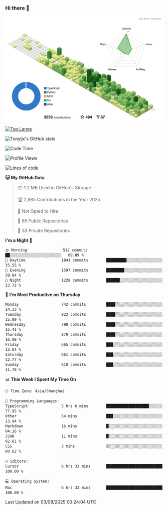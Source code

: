 ### Hi there 👋

![](./profile-3d-contrib/profile-green-animate.svg)

 

[![Top Langs](https://github-readme-stats.vercel.app/api/top-langs/?username=tonyljx)](https://github.com/anuraghazra/github-readme-stats)

![Tonyljx's GitHub stats](https://github-readme-stats.vercel.app/api?username=tonyljx&theme=default&show_icons=true)

 

<!--START_SECTION:waka-->
![Code Time](http://img.shields.io/badge/Code%20Time-1%2C397%20hrs%2052%20mins-blue)

![Profile Views](http://img.shields.io/badge/Profile%20Views-3-blue)

![Lines of code](https://img.shields.io/badge/From%20Hello%20World%20I%27ve%20Written-2.1%20million%20lines%20of%20code-blue)

**🐱 My GitHub Data** 

> 📦 1.2 MB Used in GitHub's Storage 
 > 
> 🏆 2,885 Contributions in the Year 2025
 > 
> 🚫 Not Opted to Hire
 > 
> 📜 65 Public Repositories 
 > 
> 🔑 33 Private Repositories 
 > 
**I'm a Night 🦉** 

```text
🌞 Morning                512 commits         ██░░░░░░░░░░░░░░░░░░░░░░░   09.89 % 
🌆 Daytime                1841 commits        █████████░░░░░░░░░░░░░░░░   35.55 % 
🌃 Evening                1597 commits        ████████░░░░░░░░░░░░░░░░░   30.84 % 
🌙 Night                  1228 commits        ██████░░░░░░░░░░░░░░░░░░░   23.72 % 
```
📅 **I'm Most Productive on Thursday** 

```text
Monday                   742 commits         ████░░░░░░░░░░░░░░░░░░░░░   14.33 % 
Tuesday                  823 commits         ████░░░░░░░░░░░░░░░░░░░░░   15.89 % 
Wednesday                798 commits         ████░░░░░░░░░░░░░░░░░░░░░   15.41 % 
Thursday                 879 commits         ████░░░░░░░░░░░░░░░░░░░░░   16.98 % 
Friday                   665 commits         ███░░░░░░░░░░░░░░░░░░░░░░   12.84 % 
Saturday                 661 commits         ███░░░░░░░░░░░░░░░░░░░░░░   12.77 % 
Sunday                   610 commits         ███░░░░░░░░░░░░░░░░░░░░░░   11.78 % 
```


📊 **This Week I Spent My Time On** 

```text
🕑︎ Time Zone: Asia/Shanghai

💬 Programming Languages: 
TypeScript               5 hrs 6 mins        ███████████████████░░░░░░   77.95 % 
Other                    54 mins             ███░░░░░░░░░░░░░░░░░░░░░░   13.94 % 
Markdown                 16 mins             █░░░░░░░░░░░░░░░░░░░░░░░░   04.26 % 
JSON                     11 mins             █░░░░░░░░░░░░░░░░░░░░░░░░   02.81 % 
CSS                      3 mins              ░░░░░░░░░░░░░░░░░░░░░░░░░   00.82 % 

🔥 Editors: 
Cursor                   6 hrs 33 mins       █████████████████████████   100.00 % 

💻 Operating System: 
Mac                      6 hrs 33 mins       █████████████████████████   100.00 % 
```


 Last Updated on 03/08/2025 00:24:04 UTC
<!--END_SECTION:waka-->
